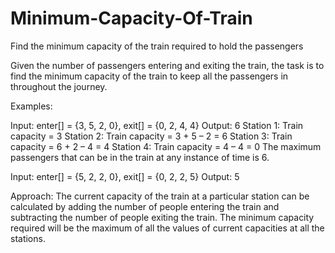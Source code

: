 # Minimum-Capacity-Of-Train
Find the minimum capacity of the train required to hold the passengers

Given the number of passengers entering and exiting the train, the task is to find the minimum capacity of the train to keep all the passengers in throughout the journey.

Examples:

Input: enter[] = {3, 5, 2, 0}, exit[] = {0, 2, 4, 4}
Output: 6
Station 1: Train capacity = 3
Station 2: Train capacity = 3 + 5 – 2 = 6
Station 3: Train capacity = 6 + 2 – 4 = 4
Station 4: Train capacity = 4 – 4 = 0
The maximum passengers that can be in the
train at any instance of time is 6.

Input: enter[] = {5, 2, 2, 0}, exit[] = {0, 2, 2, 5}
Output: 5

Approach: 
  The current capacity of the train at a particular station can be calculated by adding the number of people entering the train and subtracting the number of people exiting the train. The minimum capacity required will be the maximum of all the values of current capacities at all the stations.
